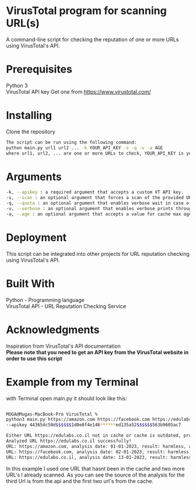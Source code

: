# VirusTotal program for scanning URL(s)
A command-line script for checking the reputation of one or more URLs using VirusTotal's API.

# Prerequisites
Python 3\
VirusTotal API key Get one from https://www.virustotal.com/
# Installing
Clone the repository
```bash
The script can be run using the following command:
python main.py url1 url2 ... -k YOUR_API_KEY -s -q -v -a AGE
where url1, url2, ... are one or more URLs to check, YOUR_API_KEY is your VirusTotal API key, -s, -q, -v, -a are optional arguments.
```

# Arguments
```bash
-k, --apikey : a required argument that accepts a custom VT API key.
-s, --scan : an optional argument that forces a scan of the provided URLs if set.
-q, --quota : an optional argument that enables verbose wait in case of quota insufficiency.
-v, --verbose : an optional argument that enables verbose prints throughout the process if set.
-a, --age : an optional argument that accepts a value for cache max age in days, default = 30.
  ```

# Deployment
This script can be integrated into other projects for URL reputation checking using VirusTotal's API.

# Built With
Python - Programming language\
VirusTotal API - URL Reputation Checking Service

# Acknowledgments
Inspiration from VirusTotal's API documentation\
**Please note that you need to get an API key from the VirusTotal website in order to use this script**

# Example from my Terminal
with Terminal open main.py
it should look like this:
```bash

MUGA@Mugas-MacBook-Pro VirusTotal % 
python3 main.py https://amazon.com https://facebook.com https://edulabs.co.il
--apikey 44365dc50d$$$$$$1d0e0f4e146******ed135a52$$$$$$563b9605ac7

Either URL https://edulabs.co.il not in cache or cache is outdated, proceeding to analysis
Analyzed URL https://edulabs.co.il successfully!
URL: https://amazon.com, analysis date: 01-01-2023, result: harmless, accuracy: 87.78%, source:cache
URL: https://facebook.com, analysis date: 02-01-2023, result: harmless, accuracy: 87.91%, source:cache
URL: https://edulabs.co.il, analysis date: 13-01-2023, result: harmless, accuracy: 85.56%, source:api

```
In this example I used one URL that hasnt been in the cache and two more URL's I already scanned.
As you can see the source of the analysis for the third Url is from the api and the first two url's from the cache.




